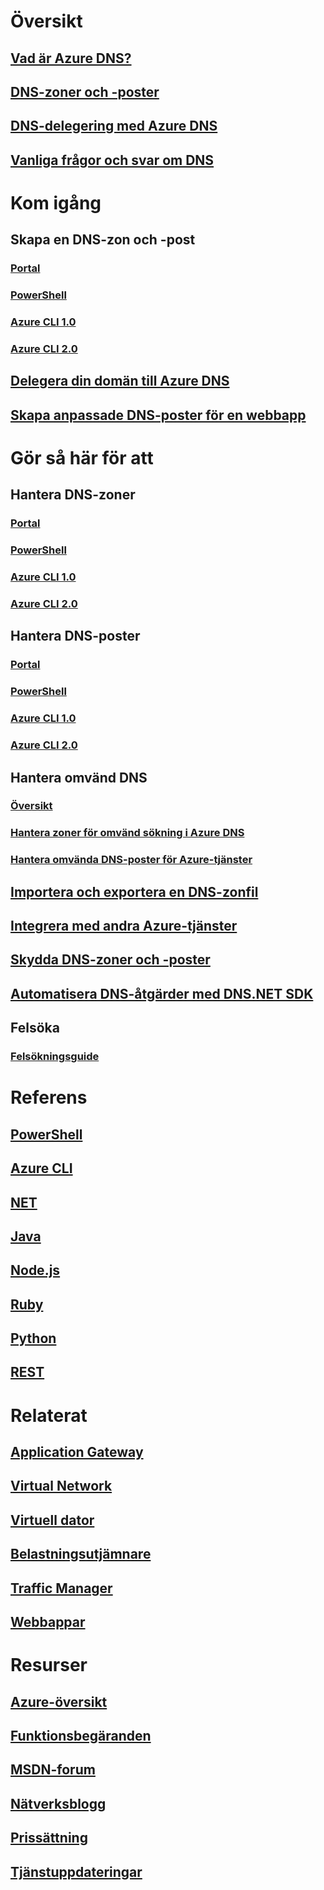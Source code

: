 

# Översikt



## [Vad är Azure DNS?](dns-overview.md)


## [DNS-zoner och -poster](dns-zones-records.md)


## [DNS-delegering med Azure DNS](dns-domain-delegation.md)


## [Vanliga frågor och svar om DNS](dns-faq.md)



# Kom igång



## Skapa en DNS-zon och -post


### [Portal](dns-getstarted-portal.md)


### [PowerShell](dns-getstarted-powershell.md)


### [Azure CLI 1.0](dns-getstarted-cli-nodejs.md)


### [Azure CLI 2.0](dns-getstarted-cli.md)



## [Delegera din domän till Azure DNS](dns-delegate-domain-azure-dns.md)


## [Skapa anpassade DNS-poster för en webbapp](dns-web-sites-custom-domain.md)



# Gör så här för att



## Hantera DNS-zoner


### [Portal](dns-operations-dnszones-portal.md)


### [PowerShell](dns-operations-dnszones.md)


### [Azure CLI 1.0](dns-operations-dnszones-cli-nodejs.md)


### [Azure CLI 2.0](dns-operations-dnszones-cli.md)



## Hantera DNS-poster


### [Portal](dns-operations-recordsets-portal.md)


### [PowerShell](dns-operations-recordsets.md)


### [Azure CLI 1.0](dns-operations-recordsets-cli-nodejs.md)


### [Azure CLI 2.0](dns-operations-recordsets-cli.md)



## Hantera omvänd DNS


### [Översikt](dns-reverse-dns-overview.md)


### [Hantera zoner för omvänd sökning i Azure DNS](dns-reverse-dns-hosting.md)


### [Hantera omvända DNS-poster för Azure-tjänster](dns-reverse-dns-for-azure-services.md)



## [Importera och exportera en DNS-zonfil](dns-import-export.md)


## [Integrera med andra Azure-tjänster](dns-for-azure-services.md)


## [Skydda DNS-zoner och -poster](dns-protect-zones-recordsets.md)


## [Automatisera DNS-åtgärder med DNS.NET SDK](dns-sdk.md)



## Felsöka


### [Felsökningsguide](dns-troubleshoot.md)



# Referens


## [PowerShell](/powershell/module/azurerm.dns)


## [Azure CLI](/cli/azure/network/dns)


## [NET](/dotnet/api/microsoft.azure.management.dns.models)


## [Java](/java/api/com.microsoft.azure.management.dns)


## [Node.js](http://azure.github.io/azure-sdk-for-node/azure-arm-dns/latest/)


## [Ruby](http://www.rubydoc.info/gems/azure_mgmt_dns/0.8.0)


## [Python](http://azure-sdk-for-python.readthedocs.io/en/latest/sample_azure-mgmt-dns.html)


## [REST](/rest/api/dns/)



# Relaterat


## [Application Gateway](/azure/application-gateway/)


## [Virtual Network](/azure/virtual-network/)


## [Virtuell dator](/azure/virtual-machines/)


## [Belastningsutjämnare](/azure/load-balancer/)


## [Traffic Manager](/azure/traffic-manager/)


## [Webbappar](/azure/app-service-web/)



# Resurser


## [Azure-översikt](https://azure.microsoft.com/roadmap/)


## [Funktionsbegäranden](https://feedback.azure.com/forums/217313-networking/category/77466-domain-name-service-dns-traffic-manager)


## [MSDN-forum](https://social.msdn.microsoft.com/Forums/en-US/home?forum=WAVirtualMachinesVirtualNetwork)


## [Nätverksblogg](http://azure.microsoft.com/blog/topics/networking)


## [Prissättning](https://azure.microsoft.com/pricing/details/dns/)


## [Tjänstuppdateringar](https://azure.microsoft.com/updates/?product=dns)
